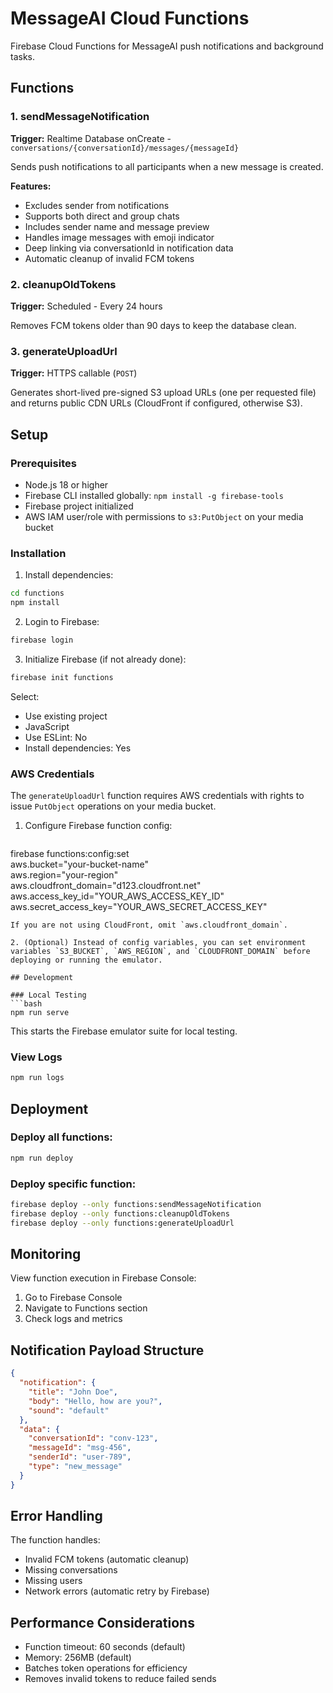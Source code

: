 # MessageAI Cloud Functions

Firebase Cloud Functions for MessageAI push notifications and background tasks.

## Functions

### 1. sendMessageNotification
**Trigger:** Realtime Database onCreate - `conversations/{conversationId}/messages/{messageId}`

Sends push notifications to all participants when a new message is created.

**Features:**
- Excludes sender from notifications
- Supports both direct and group chats
- Includes sender name and message preview
- Handles image messages with emoji indicator
- Deep linking via conversationId in notification data
- Automatic cleanup of invalid FCM tokens

### 2. cleanupOldTokens
**Trigger:** Scheduled - Every 24 hours

Removes FCM tokens older than 90 days to keep the database clean.

### 3. generateUploadUrl
**Trigger:** HTTPS callable (`POST`)

Generates short-lived pre-signed S3 upload URLs (one per requested file) and returns public CDN URLs (CloudFront if configured, otherwise S3).

## Setup

### Prerequisites
- Node.js 18 or higher
- Firebase CLI installed globally: `npm install -g firebase-tools`
- Firebase project initialized
- AWS IAM user/role with permissions to `s3:PutObject` on your media bucket

### Installation

1. Install dependencies:
```bash
cd functions
npm install
```

2. Login to Firebase:
```bash
firebase login
```

3. Initialize Firebase (if not already done):
```bash
firebase init functions
```

Select:
- Use existing project
- JavaScript
- Use ESLint: No
- Install dependencies: Yes

### AWS Credentials

The `generateUploadUrl` function requires AWS credentials with rights to issue `PutObject` operations on your media bucket.

1. Configure Firebase function config:
   ```bash
firebase functions:config:set \
  aws.bucket="your-bucket-name" \
  aws.region="your-region" \
  aws.cloudfront_domain="d123.cloudfront.net" \
  aws.access_key_id="YOUR_AWS_ACCESS_KEY_ID" \
  aws.secret_access_key="YOUR_AWS_SECRET_ACCESS_KEY"
```
If you are not using CloudFront, omit `aws.cloudfront_domain`.

2. (Optional) Instead of config variables, you can set environment variables `S3_BUCKET`, `AWS_REGION`, and `CLOUDFRONT_DOMAIN` before deploying or running the emulator.

## Development

### Local Testing
```bash
npm run serve
```

This starts the Firebase emulator suite for local testing.

### View Logs
```bash
npm run logs
```

## Deployment

### Deploy all functions:
```bash
npm run deploy
```

### Deploy specific function:
```bash
firebase deploy --only functions:sendMessageNotification
firebase deploy --only functions:cleanupOldTokens
firebase deploy --only functions:generateUploadUrl
```

## Monitoring

View function execution in Firebase Console:
1. Go to Firebase Console
2. Navigate to Functions section
3. Check logs and metrics

## Notification Payload Structure

```json
{
  "notification": {
    "title": "John Doe",
    "body": "Hello, how are you?",
    "sound": "default"
  },
  "data": {
    "conversationId": "conv-123",
    "messageId": "msg-456",
    "senderId": "user-789",
    "type": "new_message"
  }
}
```

## Error Handling

The function handles:
- Invalid FCM tokens (automatic cleanup)
- Missing conversations
- Missing users
- Network errors (automatic retry by Firebase)

## Performance Considerations

- Function timeout: 60 seconds (default)
- Memory: 256MB (default)
- Batches token operations for efficiency
- Removes invalid tokens to reduce failed sends

